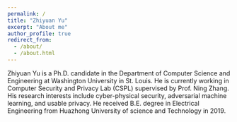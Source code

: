 ```yaml
---
permalink: /
title: "Zhiyuan Yu"
excerpt: "About me"
author_profile: true
redirect_from: 
  - /about/
  - /about.html
---
```

Zhiyuan Yu is a Ph.D. candidate in the Department of Computer Science and Engineering at Washington University in St. Louis. He is currently working in Computer Security and Privacy Lab (CSPL) supervised by Prof. Ning Zhang. His research interests include cyber-physical security, adversarial machine learning, and usable privacy. He received B.E. degree in Electrical Engineering from Huazhong University of science and Technology in 2019.
